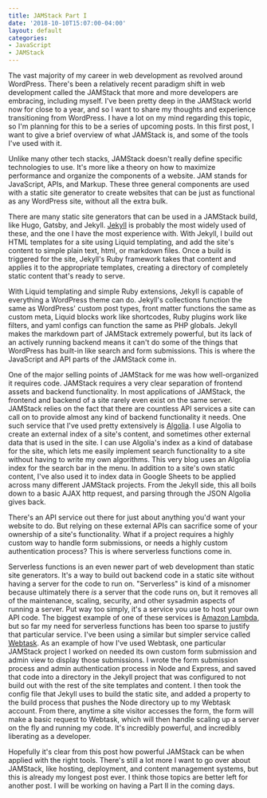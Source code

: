 ```yaml
---
title: JAMStack Part I
date: '2018-10-10T15:07:00-04:00'
layout: default
categories:
- JavaScript
- JAMStack
---
```

The vast majority of my career in web development as revolved around WordPress. There's been a relatively recent paradigm shift in web development called the JAMStack that more and more developers are embracing, including myself. I've been pretty deep in the JAMStack world now for close to a year, and so I want to share my thoughts and experience transitioning from WordPress. I have a lot on my mind regarding this topic, so I'm planning for this to be a series of upcoming posts. In this first post, I want to give a brief overview of what JAMStack is, and some of the tools I've used with it.

Unlike many other tech stacks, JAMStack doesn't really define specific technologies to use. It's more like a theory on how to maximize performance and organize the components of a website. JAM stands for JavaScript, APIs, and Markup. These three general components are used with a static site generator to create websites that can be just as functional as any WordPress site, without all the extra bulk.

There are many static site generators that can be used in a JAMStack build, like Hugo, Gatsby, and Jekyll. <a href="https://jekyllrb.com" target="_blank">Jekyll</a> is probably the most widely used of these, and the one I have the most experience with. With Jekyll, I build out HTML templates for a site using Liquid templating, and add the site's content to simple plain text, html, or markdown files. Once a build is triggered for the site, Jekyll's Ruby framework takes that content and applies it to the appropriate templates, creating a directory of completely static content that's ready to serve.

With Liquid templating and simple Ruby extensions, Jekyll is capable of everything a WordPress theme can do. Jekyll's collections function the same as WordPress' custom post types, front matter functions the same as custom meta, Liquid blocks work like shortcodes, Ruby plugins work like filters, and yaml configs can function the same as PHP globals. Jekyll makes the markdown part of JAMStack extremely powerful, but its lack of an actively running backend means it can't do some of the things that WordPress has built-in like search and form submissions. This is where the JavaScript and API parts of the JAMStack come in.

One of the major selling points of JAMStack for me was how well-organized it requires code. JAMStack requires a very clear separation of frontend assets and backend functionality. In most applications of JAMStack, the frontend and backend of a site rarely even exist on the same server. JAMStack relies on the fact that there are countless API services a site can call on to provide almost any kind of backend functionality it needs. One such service that I've used pretty extensively is <a href="https://www.algolia.com" target="_blank">Algolia</a>. I use Algolia to create an external index of a site's content, and sometimes other external data that is used in the site. I can use Algolia's index as a kind of database for the site, which lets me easily implement search functionality to a site without having to write my own algorithms. This very blog uses an Algolia index for the search bar in the menu. In addition to a site's own static content, I've also used it to index data in Google Sheets to be applied across many different JAMStack projects. From the Jekyll side, this all boils down to a basic AJAX http request, and parsing through the JSON Algolia gives back.

There's an API service out there for just about anything you'd want your website to do. But relying on these external APIs can sacrifice some of your ownership of a site's functionality. What if a project requires a highly custom way to handle form submissions, or needs a highly custom authentication process? This is where serverless functions come in.

Serverless functions is an even newer part of web development than static site generators. It's a way to build out backend code in a static site without having a server for the code to run on. "Serverless" is kind of a misnomer because ultimately there <em>is</em> a server that the code runs on, but it removes all of the maintenance, scaling, security, and other sysadmin aspects of running a server. Put way too simply, it's a service you use to host your own API code. The biggest example of one of these services is <a href="https://aws.amazon.com/lambda/" target="_blank">Amazon Lambda</a>, but so far my need for serverless functions has been too sparse to justify that particular service. I've been using a similar but simpler service called <a href="https://webtask.io" target="_blank">Webtask</a>. As an example of how I've used Webtask, one particular JAMStack project I worked on needed its own custom form submission and admin view to display those submissions. I wrote the form submission process and admin authentication process in Node and Express, and saved that code into a directory in the Jekyll project that was configured to not build out with the rest of the site templates and content. I then took the config file that Jekyll uses to build the static site, and added a property to the build process that pushes the Node directory up to my Webtask account. From there, anytime a site visitor accesses the form, the form will make a basic request to Webtask, which will then handle scaling up a server on the fly and running my code. It's incredibly powerful, and incredibly liberating as a developer.

Hopefully it's clear from this post how powerful JAMStack can be when applied with the right tools. There's still a lot more I want to go over about JAMStack, like hosting, deployment, and content management systems, but this is already my longest post ever. I think those topics are better left for another post. I will be working on having a Part II in the coming days.
